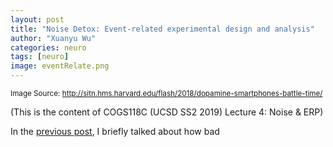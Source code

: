 ```yaml
---
layout: post
title: "Noise Detox: Event-related experimental design and analysis"
author: "Xuanyu Wu"
categories: neuro
tags: [neuro]
image: eventRelate.png
---
```

<sub> Image Source: http://sitn.hms.harvard.edu/flash/2018/dopamine-smartphones-battle-time/</sub>

(This is the content of COGS118C (UCSD SS2 2019) Lecture 4: Noise & ERP)

In the [previous post](https://xuanyuw.github.io/Blog/neuro/LTI-and-SNR.html), I briefly talked about how bad 

